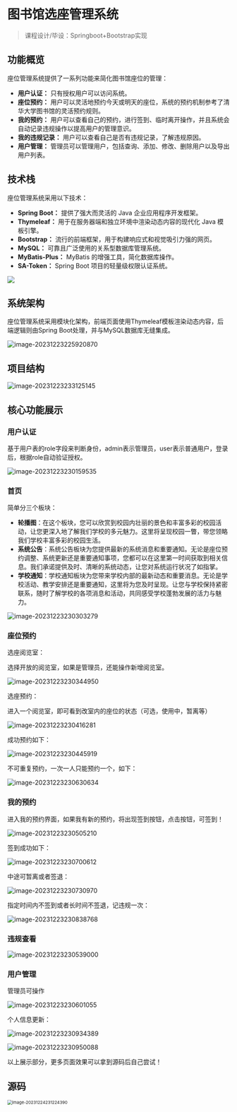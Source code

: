 # 图书馆选座管理系统

> 课程设计/毕设：Springboot+Bootstrap实现



## 功能概览

座位管理系统提供了一系列功能来简化图书馆座位的管理：

- **用户认证：** 只有授权用户可以访问系统。
- **座位预约：** 用户可以灵活地预约今天或明天的座位，系统的预约机制参考了清华大学图书馆的灵活预约规则。
- **我的预约：** 用户可以查看自己的预约，进行签到、临时离开操作，并且系统会自动记录违规操作以提高用户的管理意识。
- **我的违规记录：** 用户可以查看自己是否有违规记录，了解违规原因。
- **用户管理：** 管理员可以管理用户，包括查询、添加、修改、删除用户以及导出用户列表。



## 技术栈

座位管理系统采用以下技术：

- **Spring Boot：** 提供了强大而灵活的 Java 企业应用程序开发框架。
- **Thymeleaf：** 用于在服务器端和独立环境中渲染动态内容的现代化 Java 模板引擎。
- **Bootstrap：** 流行的前端框架，用于构建响应式和视觉吸引力强的网页。
- **MySQL：** 可靠且广泛使用的关系型数据库管理系统。
- **MyBatis-Plus：** MyBatis 的增强工具，简化数据库操作。
- **SA-Token：** Spring Boot 项目的轻量级权限认证系统。

![](http://cdn.qiniu.liyansheng.top/typora/b50eb7f070464a28b6b6bf3dcc7136bf.jpeg)

## 系统架构

座位管理系统采用模块化架构，前端页面使用Thymeleaf模板渲染动态内容，后端逻辑则由Spring Boot处理，并与MySQL数据库无缝集成。

![image-20231223225920870](http://cdn.qiniu.liyansheng.top/typora/image-20231223225920870.png)

## 项目结构

![image-20231223233125145](http://cdn.qiniu.liyansheng.top/typora/image-20231223233125145.png)

## 核心功能展示

### 用户认证

基于用户表的role字段来判断身份，admin表示管理员，user表示普通用户，登录后，根据role自动验证授权。

![image-20231223230159535](http://cdn.qiniu.liyansheng.top/typora/image-20231223230159535.png)

### 首页

简单分三个板块：

- **轮播图**：在这个板块，您可以欣赏到校园内壮丽的景色和丰富多彩的校园活动，让您更深入地了解我们学校的多元魅力。这里将呈现校园一瞥，带您领略我们学校丰富多彩的校园生活。
- **系统公告**：系统公告板块为您提供最新的系统消息和重要通知。无论是座位预约调整、系统更新还是重要通知事项，您都可以在这里第一时间获取到相关信息。我们承诺提供及时、清晰的系统动态，让您对系统运行状况了如指掌。
- **学校通知**：学校通知板块为您带来学校内部的最新动态和重要消息。无论是学校活动、教学安排还是重要通知，这里将为您及时呈现。让您与学校保持紧密联系，随时了解学校的各项消息和活动，共同感受学校蓬勃发展的活力与魅力。

![image-20231223230303279](http://cdn.qiniu.liyansheng.top/typora/image-20231223230303279.png)

### 座位预约

选座阅览室：

选择开放的阅览室，如果是管理员，还能操作新增阅览室。

![image-20231223230344950](http://cdn.qiniu.liyansheng.top/typora/image-20231223230344950.png)

选座预约：

进入一个阅览室，即可看到改室内的座位的状态（可选，使用中，暂离等）

![image-20231223230416281](http://cdn.qiniu.liyansheng.top/typora/image-20231223230416281.png)

成功预约如下：

![image-20231223230445919](http://cdn.qiniu.liyansheng.top/typora/image-20231223230445919.png)

不可重复预约，一次一人只能预约一个，如下：

![image-20231223230630634](http://cdn.qiniu.liyansheng.top/typora/image-20231223230630634.png)

### 我的预约

进入我的预约界面，如果我有新的预约，将出现签到按钮，点击按钮，可签到！

![image-20231223230505210](http://cdn.qiniu.liyansheng.top/typora/image-20231223230505210.png)

签到成功如下：

![image-20231223230700612](http://cdn.qiniu.liyansheng.top/typora/image-20231223230700612.png)

中途可暂离或者签退：

![image-20231223230730970](http://cdn.qiniu.liyansheng.top/typora/image-20231223230730970.png)

指定时间内不签到或者长时间不签退，记违规一次：

![image-20231223230838768](http://cdn.qiniu.liyansheng.top/typora/image-20231223230838768.png)

### 违规查看

![image-20231223230539000](http://cdn.qiniu.liyansheng.top/typora/image-20231223230539000.png)

### 用户管理

管理员可操作

![image-20231223230601055](http://cdn.qiniu.liyansheng.top/typora/image-20231223230601055.png)

个人信息更新：

![image-20231223230934389](http://cdn.qiniu.liyansheng.top/typora/image-20231223230934389.png)

![image-20231223230950088](http://cdn.qiniu.liyansheng.top/typora/image-20231223230950088.png)

以上展示部分，更多页面效果可以拿到源码后自己尝试！
## 源码

<img src="http://cdn.qiniu.liyansheng.top/typora/image-20231224231224390.png" alt="image-20231224231224390" style="zoom:67%;" />



